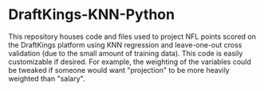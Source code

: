 # DraftKings-KNN-Python
This repository houses code and files used to project NFL points scored on the DraftKings platform using KNN regression and leave-one-out cross validation (due to the small amount of training data). This code is easily customizable if desired. For example, the weighting of the variables could be tweaked if someone would want "projection" to be more heavily weighted than "salary".
